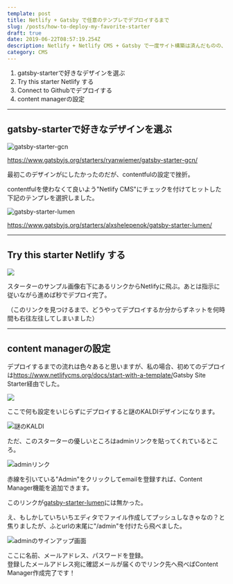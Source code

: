 ```yaml
---
template: post
title: Netlify + Gatsby で任意のテンプレでデプロイするまで
slug: /posts/how-to-deploy-my-favorite-starter
draft: true
date: 2019-06-22T08:57:19.254Z
description: Netlify + Netlify CMS + Gatsby で一度サイト構築は済んだものの、好みのデザインのテンプレでデプロイし直した備忘録。
category: CMS
---
```

1. gatsby-starterで好きなデザインを選ぶ
2. Try this starter Netlify する
3. Connect to Githubでデプロイする
4. content managerの設定
  

***
  

## **gatsby-starterで好きなデザインを選ぶ**

![](/media/676a4064c65c6241491c7cec0fdfe45e.png "gatsby-starter-gcn")

<https://www.gatsbyjs.org/starters/ryanwiemer/gatsby-starter-gcn/>

最初このデザインがにしたかったのだが、contentfulの設定で挫折。  
  
  


contentfulを使わなくて良いよう"Netlify CMS"にチェックを付けてヒットした下記のテンプレを選択しました。

![](/media/67579028d94db53a0e7cac5403204efa.png "gatsby-starter-lumen")

<https://www.gatsbyjs.org/starters/alxshelepenok/gatsby-starter-lumen/>

***
## Try this starter Netlify する

![](/media/trythisstarter.png)

スターターのサンプル画像右下にあるリンクからNetlifyに飛ぶ。あとは指示に従いながら進めば秒でデプロイ完了。

（このリンクを見つけるまで、どうやってデプロイするか分からずネットを何時間も右往左往してしまいました）


***
## content managerの設定

デプロイするまでの流れは色々あると思いますが、私の場合、初めてのデプロイは<https://www.netlifycms.org/docs/start-with-a-template/>Gatsby Site Starter経由でした。

![](/media/スクリーンショット-2019-06-22-18.56.53.png)

ここで何も設定をいじらずにデプロイすると謎のKALDIデザインになります。

![](/media/7b045e345369cdbae5e6d6b1035fb864.png "謎のKALDI")

ただ、このスターターの優しいところはadminリンクを貼ってくれているところ。

![](/media/スクリーンショット-2019-06-22-18.46.36.png "adminリンク")

赤線を引いている"Admin"をクリックしてemailを登録すれば、Content Manager機能を追加できます。

このリンクが[gatsby-starter-lumen](https://www.gatsbyjs.org/starters/alxshelepenok/gatsby-starter-lumen/)には無かった。  
  
え、もしかしていちいちエディタでファイル作成してプッシュしなきゃなの？と焦りましたが、ふとurlの末尾に"/admin"を付けたら飛べました。  


![adminのサインアップ画面](/media/スクリーンショット-2019-06-22-17.54.43.png)

ここに名前、メールアドレス、パスワードを登録。  
登録したメールアドレス宛に確認メールが届くのでリンク先へ飛べばContent Manager作成完了です！
